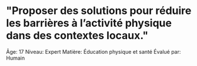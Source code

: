 # "Proposer des solutions pour réduire les barrières à l’activité physique dans des contextes locaux."

Âge: 17
Niveau: Expert
Matière: Éducation physique et santé
Évalué par: Humain